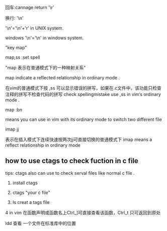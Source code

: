 回车:cannage return '\r'

换行:    '\n'

'\n'='\n'+\'r' in UNIX system.

windows '\n'='\n' in windows system.

"key map"

map,ss :set spell<cr>

"map 表示在普通模式下的一种映射关系"

map indicate a reflected relationship in ordinary mode .

在vim的普通模式下按 ,ss 可以显示错误的拼写，如果在.c文件中，该功能只检查注释的拼写不检查代码的拼写
check spellingmistake use ,ss in vim‘s ordinary mode .

map <tab> :bn<rc>

means you can use <tab> in vim with its ordinary mode to switch two different file

imap <esc> jj

表示在插入模式下连续快速按两次jj可直接切换的普通模式下 imap means a reflect relationship in ordinary mode

## how to use ctags to check fuction in c file 

tips: ctags also can use to check serval files like normal c file .

1. install ctags

2. ctags "your c file" 

3. ls creat a tags file 

4 in vim 在函数声明或函数名上Ctrl_]可直接查看该函数，Ctrl_t 只可返回到原处

ldd 查看 一个文件在标准库中的位置
